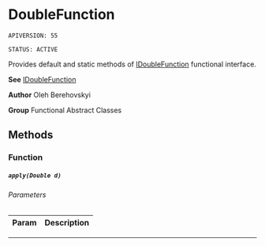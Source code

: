 # DoubleFunction

`APIVERSION: 55`

`STATUS: ACTIVE`

Provides default and static methods of [IDoubleFunction](/docs/Functional-Interfaces/IDoubleFunction.md) functional interface.


**See** [IDoubleFunction](/docs/Functional-Interfaces/IDoubleFunction.md)


**Author** Oleh Berehovskyi


**Group** Functional Abstract Classes

## Methods
### Function
##### `apply(Double d)`
###### Parameters
|Param|Description|
|---|---|

---
